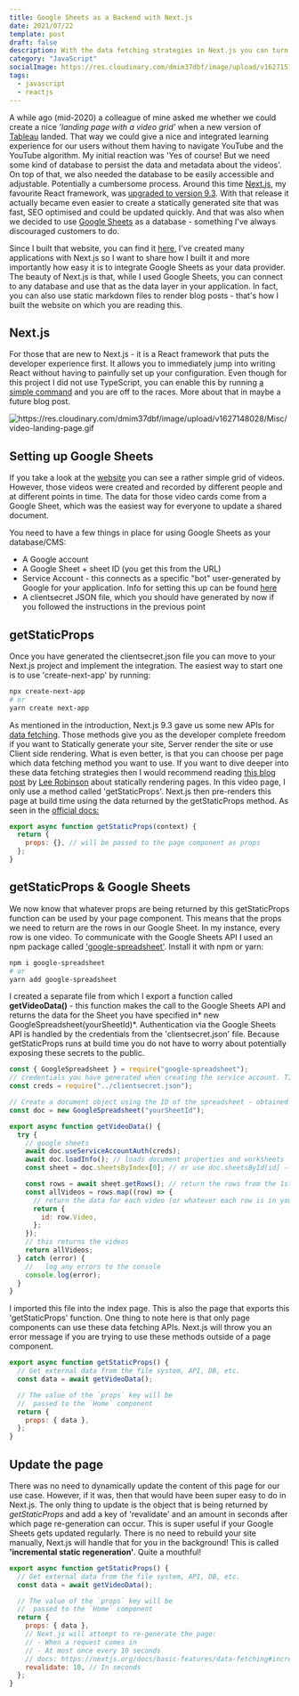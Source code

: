 ```yaml
---
title: Google Sheets as a Backend with Next.js
date: 2021/07/22
template: post
draft: false
description: With the data fetching strategies in Next.js you can turn almost any database into your own backend. In this blog post you will learn how I quickly and securely used Google Sheets as a CMS for a static site built with Next.js.
category: "JavaScript"
socialImage: https://res.cloudinary.com/dmim37dbf/image/upload/v1627151231/Misc/blog-next-googlesheet.png
tags:
  - javascript
  - reactjs
---
```


A while ago (mid-2020) a colleague of mine asked me whether we could create a nice _'landing page with a video grid'_ when a new version of [Tableau](tableau.com/) landed. That way we could give a nice and integrated learning experience for our users without them having to navigate YouTube and the YouTube algorithm. My initial reaction was 'Yes of course! But we need some kind of database to persist the data and metadata about the videos'. On top of that, we also needed the database to be easily accessible and adjustable. Potentially a cumbersome process. Around this time [Next.js](nextjs.org/), my favourite React framework, was [upgraded to version 9.3](https://nextjs.org/blog/next-9-3). With that release it actually became even easier to create a statically generated site that was fast, SEO optimised and could be updated quickly. And that was also when we decided to use [Google Sheets](https://www.google.com/sheets/about/) as a database - something I've always discouraged customers to do.

Since I built that website, you can find it [here](https://videos.theinformationlab.io/), I've created many applications with Next.js so I want to share how I built it and more importantly how easy it is to integrate Google Sheets as your data provider. The beauty of Next.js is that, while I used Google Sheets, you can connect to any database and use that as the data layer in your application. In fact, you can also use static markdown files to render blog posts - that's how I built the website on which you are reading this.

## Next.js

For those that are new to Next.js - it is a React framework that puts the developer experience first. It allows you to immediately jump into writing React without having to painfully set up your configuration. Even though for this project I did not use TypeScript, you can enable this by running [a simple command](https://nextjs.org/docs/basic-features/typescript) and you are off to the races. More about that in maybe a future blog post.

![https://res.cloudinary.com/dmim37dbf/image/upload/v1627148028/Misc/video-landing-page.gif
](https://res.cloudinary.com/dmim37dbf/image/upload/v1627148028/Misc/video-landing-page.gif)

## Setting up Google Sheets

If you take a look at the [website](https://videos.theinformationlab.io/) you can see a rather simple grid of videos. However, those videos were created and recorded by different people and at different points in time. The data for those video cards come from a Google Sheet, which was the easiest way for everyone to update a shared document.

You need to have a few things in place for using Google Sheets as your database/CMS:

- A Google account
- A Google Sheet + sheet ID (you get this from the URL)
- Service Account - this connects as a specific "bot" user-generated by Google for your application. Info for setting this up can be found [here](https://theoephraim.github.io/node-google-spreadsheet/#/getting-started/authentication?id=service-account)
- A clientsecret JSON file, which you should have generated by now if you followed the instructions in the previous point

## getStaticProps

Once you have generated the clientsecret.json file you can move to your Next.js project and implement the integration. The easiest way to start one is to use 'create-next-app' by running:

```bash
npx create-next-app
# or
yarn create next-app
```

As mentioned in the introduction, Next.js 9.3 gave us some new APIs for [data fetching](https://nextjs.org/docs/basic-features/data-fetching). Those methods give you as the developer complete freedom if you want to Statically generate your site, Server render the site or use Client side rendering. What is even better, is that you can choose per page which data fetching method you want to use. If you want to dive deeper into these data fetching strategies then I would recommend reading [this blog post](https://www.smashingmagazine.com/2021/04/incremental-static-regeneration-nextjs/) by [Lee Robinson](https://twitter.com/leeerob) about statically rendering pages. In this video page, I only use a method called 'getStaticProps'. Next.js then pre-renders this page at build time using the data returned by the getStaticProps method. As seen in the [official docs:](https://nextjs.org/docs/basic-features/data-fetching#getstaticprops-static-generation)

```jsx
export async function getStaticProps(context) {
  return {
    props: {}, // will be passed to the page component as props
  };
}
```

## getStaticProps & Google Sheets

We now know that whatever props are being returned by this getStaticProps function can be used by your page component. This means that the props we need to return are the rows in our Google Sheet. In my instance, every row is one video. To communicate with the Google Sheets API I used an npm package called ['google-spreadsheet'](https://www.npmjs.com/package/google-spreadsheet). Install it with npm or yarn:

```bash
npm i google-spreadsheet
# or
yarn add google-spreadsheet
```

I created a separate file from which I export a function called **getVideoData()** - this function makes the call to the Google Sheets API and returns the data for the Sheet you have specified in* new GoogleSpreadsheet(yourSheetId)*. Authentication via the Google Sheets API is handled by the credentials from the 'clientsecret.json' file. Because getStaticProps runs at build time you do not have to worry about potentially exposing these secrets to the public.

```js
const { GoogleSpreadsheet } = require("google-spreadsheet");
// credentials you have generated when creating the service account. TIP: DO NOT check this into your Git repo and it to your .gitignore file
const creds = require("../clientsecret.json");

// Create a document object using the ID of the spreadsheet - obtained from its URL.
const doc = new GoogleSpreadsheet("yourSheetId");

export async function getVideoData() {
  try {
    // google sheets
    await doc.useServiceAccountAuth(creds);
    await doc.loadInfo(); // loads document properties and worksheets
    const sheet = doc.sheetsByIndex[0]; // or use doc.sheetsById[id] -- get first sheet in the document

    const rows = await sheet.getRows(); // return the rows from the 1st sheet
    const allVideos = rows.map((row) => {
      // return the data for each video (or whatever each row is in your sheet)
      return {
        id: row.Video,
      };
    });
    // this returns the videos
    return allVideos;
  } catch (error) {
    //   log any errors to the console
    console.log(error);
  }
}
```

I imported this file into the index page. This is also the page that exports this 'getStaticProps' function. One thing to note here is that only page components can use these data fetching APIs. Next.js will throw you an error message if you are trying to use these methods outside of a page component.

```js
export async function getStaticProps() {
  // Get external data from the file system, API, DB, etc.
  const data = await getVideoData();

  // The value of the `props` key will be
  //  passed to the `Home` component
  return {
    props: { data },
  };
}
```

## Update the page

There was no need to dynamically update the content of this page for our use case. However, if it was, then that would have been super easy to do in Next.js. The only thing to update is the object that is being returned by _getStaticProps_ and add a key of 'revalidate' and an amount in seconds after which page re-generation can occur. This is super useful if your Google Sheets gets updated regularly. There is no need to rebuild your site manually, Next.js will handle that for you in the background! This is called **'incremental static regeneration'**. Quite a mouthful!

```js
export async function getStaticProps() {
  // Get external data from the file system, API, DB, etc.
  const data = await getVideoData();

  // The value of the `props` key will be
  //  passed to the `Home` component
  return {
    props: { data },
    // Next.js will attempt to re-generate the page:
    // - When a request comes in
    // - At most once every 10 seconds
    // docs: https://nextjs.org/docs/basic-features/data-fetching#incremental-static-regeneration
    revalidate: 10, // In seconds
  };
}
```
